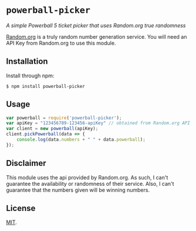 # `powerball-picker`
_A simple Powerball 5 ticket picker that uses Random.org true randomness_

[Random.org](https://www.random.org) is a truly random number generation service.
You will need an API Key from Random.org to use this module.

## Installation
Install through npm:
```shell
$ npm install powerball-picker
```

## Usage
```javascript
var powerball = require('powerball-picker');
var apiKey = "123456789-123456-apiKey" // obtained from Random.org API
var client = new powerball(apiKey);
client.pickPowerball(data => {
    console.log(data.numbers + " " + data.powerball);
});
```

## Disclaimer
This module uses the api provided by
Random.org.
As such, I can't guarantee the availability or randomness of their service.
Also, I can't guarantee that the numbers given will be winning numbers.

## License
[MIT](./LICENSE).

